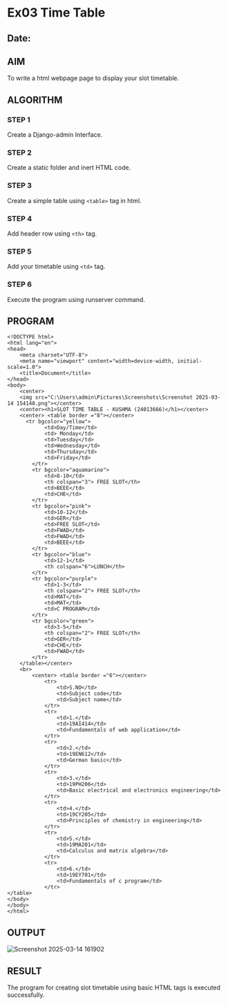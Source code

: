 # Ex03 Time Table
## Date:

## AIM
To write a html webpage page to display your slot timetable.

## ALGORITHM
### STEP 1
Create a Django-admin Interface.

### STEP 2
Create a static folder and inert HTML code.

### STEP 3
Create a simple table using ```<table>``` tag in html.

### STEP 4
Add header row using ```<th>``` tag.

### STEP 5
Add your timetable using ```<td>``` tag.

### STEP 6
Execute the program using runserver command.

## PROGRAM
```
<!DOCTYPE html>
<html lang="en">
<head>
    <meta charset="UTF-8">
    <meta name="viewport" content="width=device-width, initial-scale=1.0">
    <title>Document</title>
</head>
<body>
    <center>
    <img src="C:\Users\admin\Pictures\Screenshots\Screenshot 2025-03-14 154148.png"></center>
    <center><h1>SLOT TIME TABLE - KUSHMA (24013666)</h1></center>
    <center> <table border ="8"></center>
      <tr bgcolor="yellow">
            <td>Day/Time</td>
            <td> Monday</td>
            <td>Tuesday</td>
            <td>Wednesday</td>
            <td>Thursday</td>
            <td>Friday</td>
        </tr>
        <tr bgcolor="aquamarine">
            <td>8-10</td>
            <th colspan="3"> FREE SLOT</th>
            <td>BEEE</td>
            <td>CHE</td>
        </tr>
        <tr bgcolor="pink">
            <td>10-12</td>
            <td>GER</td>
            <td>FREE SLOT</td>
            <td>FWAD</td>
            <td>FWAD</td>
            <td>BEEE</td>
        </tr>
        <tr bgcolor="blue">
            <td>12-1</td>
            <th colspan="6">LUNCH</th>
        </tr>
        <tr bgcolor="purple">
            <td>1-3</td>
            <th colspan="2"> FREE SLOT</th>
            <td>MAT</td>
            <td>MAT</td>
            <td>C PROGRAM</td>
        </tr>
        <tr bgcolor="green">
            <td>3-5</td>
            <th colspan="2"> FREE SLOT</th>
            <td>GER</td>
            <td>CHE</td>
            <td>FWAD</td>
        </tr>
    </table></center>
    <br>
        <center> <table border ="6"></center>
            <tr>
                <td>S.NO</td>
                <td>Subject code</td>
                <td>Subject name</td>
            </tr>
            <tr>
                <td>1.</td>
                <td>19AI414</td>
                <td>Fundamentals of web application</td>
            </tr>
            <tr>
                <td>2.</td>
                <td>19EN612</td>
                <td>German basic</td>
            </tr>
            <tr>
                <td>3.</td>
                <td>19PH206</td>
                <td>Basic electrical and electronics engineering</td>
            </tr>
            <tr>
                <td>4.</td>
                <td>19CY205</td>
                <td>Principles of chemistry in engineering</td>
            </tr>
            <tr>
                <td>5.</td>
                <td>19MA201</td>
                <td>Calculus and matrix algebra</td>
            </tr>
            <tr>
                <td>6.</td>
                <td>19EY701</td>
                <td>Fundamentals of c program</td>
            </tr>
</table>
</body>
</body>
</html>
```

## OUTPUT

![Screenshot 2025-03-14 161902](https://github.com/user-attachments/assets/6875106b-94d4-4252-be7b-4911824e4a28)


## RESULT
The program for creating slot timetable using basic HTML tags is executed successfully.
